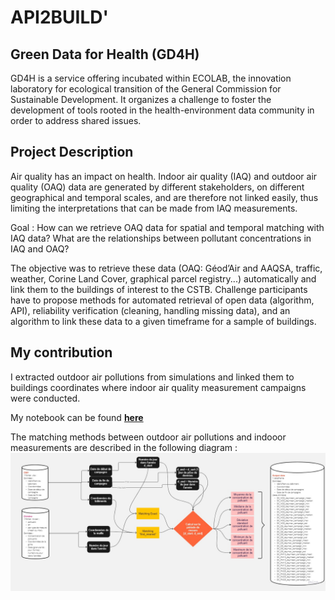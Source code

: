# API2BUILD'

## Green Data for Health (GD4H) 

GD4H is a service offering incubated within ECOLAB, the innovation laboratory for ecological transition of the General Commission for Sustainable Development.
It organizes a challenge to foster the development of tools rooted in the health-environment data community in order to address shared issues.

## Project Description 

Air quality has an impact on health. Indoor air quality (IAQ) and outdoor air quality (OAQ) data are generated by different stakeholders, on different geographical and temporal scales, and are therefore not linked easily, thus limiting the interpretations that can be made from IAQ measurements.

Goal : How can we retrieve OAQ data for spatial and temporal matching with IAQ data? What are the relationships between pollutant concentrations in IAQ and OAQ?

The objective was to retrieve these data (OAQ: Géod’Air and AAQSA, traffic, weather, Corine Land Cover, graphical parcel registry...) automatically and link them to the buildings of interest to the CSTB. Challenge participants have to propose methods for automated retrieval of open data (algorithm, API), reliability verification (cleaning, handling missing data), and an algorithm to link these data to a given timeframe for a sample of buildings.

## My contribution

I extracted outdoor air pollutions from simulations and linked them to buildings coordinates where indoor air quality measurement campaigns were conducted.

My notebook can be found [**here**](https://github.com/ctherreau/api2build/tree/main/project/notebooks/Sprint_1/ChimereCSTBmatching)

The matching methods between outdoor air pollutions and indooor measurements are described in the following diagram : 
<img src="project/notebooks/Sprint_1/ChimereCSTBmatching/Diagramme Matching CSBT2Chimere.jpg">
